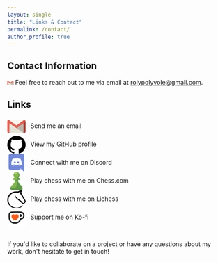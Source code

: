 ```yaml
---
layout: single
title: "Links & Contact"
permalink: /contact/
author_profile: true
---
```


## Contact Information

<img src="/images/custom_icons/email.png" alt="Email" style="width: 1em; height: 1em; object-fit: contain; margin-right: 0em; vertical-align: middle;"> Feel free to reach out to me via email at [rolypolyvole@gmail.com](mailto:rolypolyvole@gmail.com).

## Links

<div class="contact-links">
  <div class="tooltip">
    <a href="mailto:rolypolyvole@gmail.com"><img src="/images/custom_icons/email.png" alt="Email" style="width: 3em; height: 3em; object-fit: contain; margin-right: 0.5em; vertical-align: middle;"></a>
    <span class="tooltip-text">Send me an email</span>
  </div>
  
  <div class="tooltip">
    <a href="https://github.com/rolyPolyVole" target="_blank"><img src="/images/custom_icons/github.png" alt="GitHub" class="theme-aware-icon github-icon" style="width: 3em; height: 3em; object-fit: contain; margin-right: 0.5em; vertical-align: middle;"></a>
    <span class="tooltip-text">View my GitHub profile</span>
  </div>
  
  <div class="tooltip">
    <a href="https://discord.com/users/rolyPolyVole" target="_blank"><img src="/images/custom_icons/discord.png" alt="Discord" style="width: 3em; height: 3em; object-fit: contain; margin-right: 0.5em; vertical-align: middle;"></a>
    <span class="tooltip-text">Connect with me on Discord</span>
  </div>
  
  <div class="tooltip">
    <a href="https://chess.com/member/rolyPolyVole" target="_blank"><img src="/images/custom_icons/chesscom.png" alt="Chess.com" style="width: 3em; height: 3em; object-fit: contain; margin-right: 0.5em; vertical-align: middle;"></a>
    <span class="tooltip-text">Play chess with me on Chess.com</span>
  </div>
  
  <div class="tooltip">
    <a href="https://lichess.org/@/rolyPolyVole" target="_blank"><img src="/images/custom_icons/lichess.png" alt="Lichess" class="theme-aware-icon lichess-icon" style="width: 3em; height: 3em; object-fit: contain; margin-right: 0.5em; vertical-align: middle;"></a>
    <span class="tooltip-text">Play chess with me on Lichess</span>
  </div>
  
  <div class="tooltip">
    <a href="https://ko-fi.com/rolyPolyVole" target="_blank"><img src="/images/custom_icons/kofi.png" alt="Ko-fi" style="width: 3em; height: 3em; object-fit: contain; margin-right: 0.5em; vertical-align: middle;"></a>
    <span class="tooltip-text">Support me on Ko-fi</span>
  </div>
</div>

<br />

If you'd like to collaborate on a project or have any questions about my work, don't hesitate to get in touch!